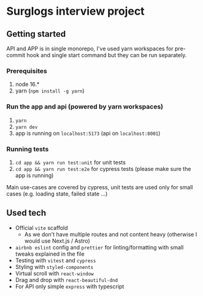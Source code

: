 # Surglogs interview project

## Getting started
API and APP is in single monorepo, I've used yarn workspaces for pre-commit hook and single start command but they can be run separately.

### Prerequisites
1. node 16.*
2. yarn (`npm install -g yarn`)

### Run the app and api (powered by yarn workspaces)
1. `yarn`
2. `yarn dev`
3. app is running on `localhost:5173` (api on `localhost:8001`)

### Running tests
1. `cd app && yarn run test:unit` for unit tests
2. `cd app && yarn run test:e2e` for cypress tests (please make sure the app is running)

Main use-cases are covered by cypress, unit tests are used only for small cases (e.g. loading state, failed state ...)

## Used tech

- Official `vite` scaffold
    - As we don't have multiple routes and not content heavy (otherwise I would use Next.js / Astro)
- `airbnb eslint` config and `prettier` for linting/formatting with small tweaks explained in the file
- Testing with `vitest` and `cypress`
- Styling with `styled-components`
- Virtual scroll with `react-window`
- Drag and drop with `react-beautiful-dnd`
- For API only simple `express` with typescript

